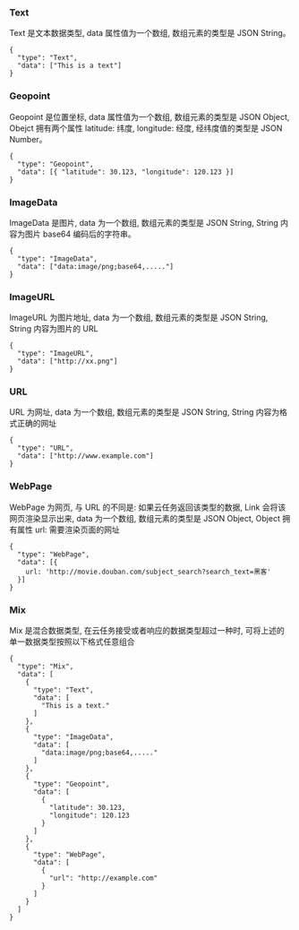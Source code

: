 ### Text
Text 是文本数据类型, data 属性值为一个数组, 数组元素的类型是 JSON String。

```
{
  "type": "Text",
  "data": ["This is a text"]
}
```

### Geopoint
Geopoint 是位置坐标, data 属性值为一个数组, 数组元素的类型是 JSON Object, Obejct 拥有两个属性 latitude: 纬度, longitude: 经度, 经纬度值的类型是 JSON Number。

```
{
  "type": "Geopoint",
  "data": [{ "latitude": 30.123, "longitude": 120.123 }]
}
```

### ImageData
ImageData 是图片, data 为一个数组, 数组元素的类型是 JSON String, String 内容为图片 base64 编码后的字符串。

```
{
  "type": "ImageData",
  "data": ["data:image/png;base64,....."]
}
```

### ImageURL
ImageURL 为图片地址, data 为一个数组, 数组元素的类型是 JSON String, String 内容为图片的 URL

```
{
  "type": "ImageURL",
  "data": ["http://xx.png"]
}
```

### URL
URL 为网址, data 为一个数组, 数组元素的类型是 JSON String, String 内容为格式正确的网址

```
{
  "type": "URL",
  "data": ["http://www.example.com"]
}
```

### WebPage
WebPage 为网页, 与 URL 的不同是: 如果云任务返回该类型的数据, Link 会将该网页渲染显示出来, data 为一个数组, 数组元素的类型是 JSON Object, Object 拥有属性 url: 需要渲染页面的网址

```
{
  "type": "WebPage",
  "data": [{
    url: 'http://movie.douban.com/subject_search?search_text=黑客'
  }]
}
```

### Mix
Mix 是混合数据类型, 在云任务接受或者响应的数据类型超过一种时, 可将上述的单一数据类型按照以下格式任意组合

```
{
  "type": "Mix",
  "data": [
    {
      "type": "Text",
      "data": [
        "This is a text."
      ]
    },
    {
      "type": "ImageData",
      "data": [
        "data:image/png;base64,....."
      ]
    },
    {
      "type": "Geopoint",
      "data": [
        {
          "latitude": 30.123,
          "longitude": 120.123
        }
      ]
    },
    {
      "type": "WebPage",
      "data": [
        {
          "url": "http://example.com"
        }
      ]
    }
  ]
}
```

